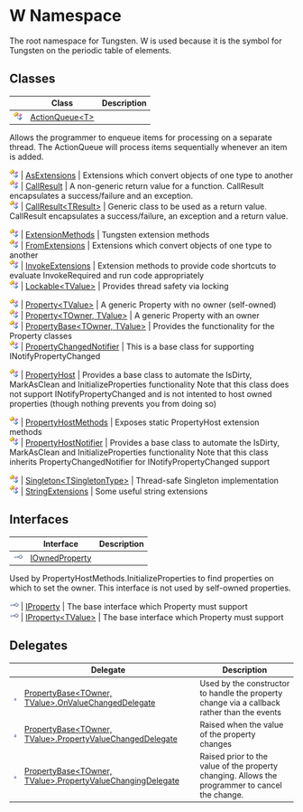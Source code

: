W Namespace
===========
The root namespace for Tungsten. W is used because it is the symbol for Tungsten on the periodic table of elements.


Classes
-------

                | Class                                 | Description                                                                                                                                                                                                                                             
--------------- | ------------------------------------- | ------------------------------------------------------------------------------------------------------------------------------------------------------------------------------------------------------------------------------------------------------- 
![Public class] | [ActionQueue&lt;T>][1]                | 
Allows the programmer to enqueue items for processing on a separate thread. The ActionQueue will process items sequentially whenever an item is added.
                                                                                              
![Public class] | [AsExtensions][2]                     | Extensions which convert objects of one type to another                                                                                                                                                                                                 
![Public class] | [CallResult][3]                       | A non-generic return value for a function. CallResult encapsulates a success/failure and an exception.                                                                                                                                                  
![Public class] | [CallResult&lt;TResult>][4]           | 
Generic class to be used as a return value. CallResult encapsulates a success/failure, an exception and a return value.
                                                                                                                             
![Public class] | [ExtensionMethods][5]                 | Tungsten extension methods                                                                                                                                                                                                                              
![Public class] | [FromExtensions][6]                   | Extensions which convert objects of one type to another                                                                                                                                                                                                 
![Public class] | [InvokeExtensions][7]                 | Extension methods to provide code shortcuts to evaluate InvokeRequired and run code appropriately                                                                                                                                                       
![Public class] | [Lockable&lt;TValue>][8]              | 
Provides thread safety via locking
                                                                                                                                                                                                                  
![Public class] | [Property&lt;TValue>][9]              | A generic Property with no owner (self-owned)                                                                                                                                                                                                           
![Public class] | [Property&lt;TOwner, TValue>][10]     | A generic Property with an owner                                                                                                                                                                                                                        
![Public class] | [PropertyBase&lt;TOwner, TValue>][11] | Provides the functionality for the Property classes                                                                                                                                                                                                     
![Public class] | [PropertyChangedNotifier][12]         | 
This is a base class for supporting INotifyPropertyChanged
                                                                                                                                                                                          
![Public class] | [PropertyHost][13]                    | 
Provides a base class to automate the IsDirty, MarkAsClean and InitializeProperties functionality Note that this class does not support INotifyPropertyChanged and is not intented to host owned properties (though nothing prevents you from doing so)
 
![Public class] | [PropertyHostMethods][14]             | Exposes static PropertyHost extension methods                                                                                                                                                                                                           
![Public class] | [PropertyHostNotifier][15]            | 
Provides a base class to automate the IsDirty, MarkAsClean and InitializeProperties functionality Note that this class inherits PropertyChangedNotifier for INotifyPropertyChanged support
                                                          
![Public class] | [Singleton&lt;TSingletonType>][16]    | Thread-safe Singleton implementation                                                                                                                                                                                                                    
![Public class] | [StringExtensions][17]                | Some useful string extensions                                                                                                                                                                                                                           


Interfaces
----------

                    | Interface                  | Description                                                                                                                                         
------------------- | -------------------------- | --------------------------------------------------------------------------------------------------------------------------------------------------- 
![Public interface] | [IOwnedProperty][18]       | 
Used by PropertyHostMethods.InitializeProperties to find properties on which to set the owner. This interface is not used by self-owned properties.
 
![Public interface] | [IProperty][19]            | The base interface which Property must support                                                                                                      
![Public interface] | [IProperty&lt;TValue>][20] | The base interface which Property must support                                                                                                      


Delegates
---------

                   | Delegate                                                            | Description                                                                                     
------------------ | ------------------------------------------------------------------- | ----------------------------------------------------------------------------------------------- 
![Public delegate] | [PropertyBase&lt;TOwner, TValue>.OnValueChangedDelegate][21]        | Used by the constructor to handle the property change via a callback rather than the events     
![Public delegate] | [PropertyBase&lt;TOwner, TValue>.PropertyValueChangedDelegate][22]  | Raised when the value of the property changes                                                   
![Public delegate] | [PropertyBase&lt;TOwner, TValue>.PropertyValueChangingDelegate][23] | Raised prior to the value of the property changing. Allows the programmer to cancel the change. 

[1]: ActionQueue_1/README.md
[2]: AsExtensions/README.md
[3]: CallResult/README.md
[4]: CallResult_1/README.md
[5]: ExtensionMethods/README.md
[6]: FromExtensions/README.md
[7]: InvokeExtensions/README.md
[8]: Lockable_1/README.md
[9]: Property_1/README.md
[10]: Property_2/README.md
[11]: PropertyBase_2/README.md
[12]: PropertyChangedNotifier/README.md
[13]: PropertyHost/README.md
[14]: PropertyHostMethods/README.md
[15]: PropertyHostNotifier/README.md
[16]: Singleton_1/README.md
[17]: StringExtensions/README.md
[18]: IOwnedProperty/README.md
[19]: IProperty/README.md
[20]: IProperty_1/README.md
[21]: PropertyBase_2_OnValueChangedDelegate/README.md
[22]: PropertyBase_2_PropertyValueChangedDelegate/README.md
[23]: PropertyBase_2_PropertyValueChangingDelegate/README.md
[Public class]: ../_icons/pubclass.gif "Public class"
[Public interface]: ../_icons/pubinterface.gif "Public interface"
[Public delegate]: ../_icons/pubdelegate.gif "Public delegate"
